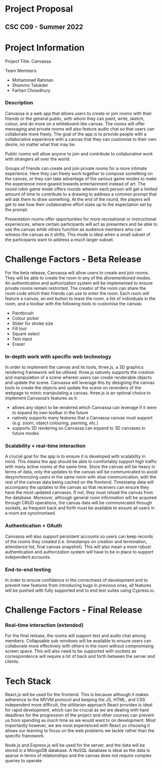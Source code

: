 # Project Proposal


## CSC C09 - Summer 2022


# Project Information

Project Title: Canvassa

Team Members:



* Mohammad Rahman
* Shammo Talukder
* Farhan Chowdhury


### Description

Canvassa is a web app that allows users to create or join rooms with their friends or the general public, with whom they can paint, write, sketch, colour, and do more on a whiteboard-like canvas. The rooms will offer messaging and private rooms will also feature audio chat so that users can collaborate more freely. The goal of the app is to provide people with a collaborative experience with a canvas that they can customise to their own desire, no matter what that may be.

Public rooms will allow anyone to join and contribute to collaborative work with strangers all over the world.

Groups of friends can create and join private rooms for a more intimate experience. Here they can freely work together to compose something on the canvas, or they can take advantage of the various game modes to make the experience more geared towards entertainment instead of art. The round robin game mode offers rounds wherein each person will get a limited amount of time to contribute to a drawing to address a common prompt that will ask them to draw something. At the end of the round, the players will get to see how their collaborative effort sizes up to the expectation set by the prompt.

Presentation rooms offer opportunities for more recreational or instructional experiences, where certain participants will act as presenters and be able to use the canvas while others function as audience members who can witness the canvas as it shifts. This mode is ideal when a small subset of the participants want to address a much larger subset.


# Challenge Factors - Beta Release

For the beta release, Canvassa will allow users to create and join rooms. They will be able to create the room in any of the aforementioned modes. An authentication and authorization system will be implemented to ensure private rooms remain restricted. The creator of the room can share the room code which their friends can use to enter the room. Each room will feature a canvas, an exit button to leave the room, a list of individuals in the room, and a toolbar with the following tools to customise the canvas:



* Paintbrush 
* Colour picker
* Slider for stroke size
* Fill tool
* Square select
* Text input
* Eraser


### In-depth work with specific web technology

In order to implement the canvas and its tools, three.js, a 3D graphics rendering framework will be utilised. three.js natively supports the creation and manipulation of a scene wherein users can create renderable objects and update the scene. Canvassa will leverage this by designing the canvas tools to create the objects and update the scene on rerenders of the webpage to mimic manipulating a canvas. three.js is an optimal choice to implement Canvassa’s features as it:



* allows any object to be rendered which Canvassa can leverage if it were to expand its own toolbar in the future
* natively supports many features that a Canvassa canvas must support (e.g. zoom, object colouring, panning, etc.)
* supports 3D rendering so Canvassa can expand to 3D canvases in future modes


### Scalability + real-time interaction

A crucial goal for the app is to ensure it is developed with scalability in mind. This means the app should be able to comfortably support high traffic with many active rooms at the same time. Since the canvas will be heavy in terms of data, only the updates to the canvas will be communicated to avoid desynchronizing users in the same room with slow communication, with the rest of the canvas data being cached on the frontend. Timestamp data will accompany the updates to the canvas so that receivers can ensure they have the most updated canvases. If not, they must reload the canvas from the database. Moreover, although general room information will be acquired through CRUD operations, the canvas data will be communicated through sockets, as frequent back and forth must be available to ensure all users in a room are synchronised.


### Authentication + OAuth

Canvassa will also support persistent accounts so users can keep records of the rooms they created (i.e. timestamps on creation and termination, attendance list, final canvas snapshot). This will also mean a more robust authentication and authorization system will have to be in place to support independent accounts.


### End-to-end testing

In order to ensure confidence in the correctness of development and to prevent new features from introducing bugs in previous ones, all features will be pushed with fully supported end to end test suites using Cypress.io.


# Challenge Factors - Final Release


### Real-time interaction (extended)

For the final release, the rooms will support text and audio chat among members. Collapsable sub-windows will be available to ensure users can collaborate more effectively with others in the room without compromising screen space. This will also need to be supported with sockets as correspondence will require a lot of back and forth between the server and clients.


# Tech Stack

React.js will be used for the frontend. This is because although it makes adherence to the MVVM protocol and keeping the JS, HTML, and CSS independent more difficult, the utilitarian approach React provides is ideal for rapid development, which can be crucial as we are dealing with hard deadlines for the progression of the project and other courses can prevent us from spending as much time as we would want to on development. Most importantly however, we are most experienced with React so choosing it allows our learning to focus on the web problems we tackle rather than the specific framework.

Node.js and Express.js will be used for the server, and the data will be stored in a MongoDB database. A NoSQL database is ideal as the data is sparse in terms of relationships and the canvas does not require complex queries to operate.

